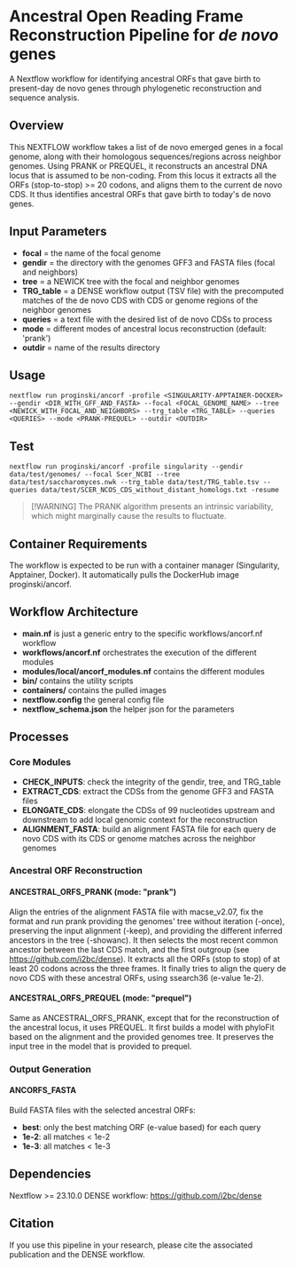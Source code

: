 # Ancestral Open Reading Frame Reconstruction Pipeline for *de novo* genes

A Nextflow workflow for identifying ancestral ORFs that gave birth to present-day de novo genes through phylogenetic reconstruction and sequence analysis.

## Overview

This NEXTFLOW workflow takes a list of de novo emerged genes in a focal genome, along with their homologous sequences/regions across neighbor genomes. Using PRANK or PREQUEL, it reconstructs an ancestral DNA locus that is assumed to be non-coding. From this locus it extracts all the ORFs (stop-to-stop) >= 20 codons, and aligns them to the current de novo CDS. It thus identifies ancestral ORFs that gave birth to today's de novo genes.

## Input Parameters

- **focal** = the name of the focal genome
- **gendir** = the directory with the genomes GFF3 and FASTA files (focal and neighbors)
- **tree** = a NEWICK tree with the focal and neighbor genomes
- **TRG_table** = a DENSE workflow output (TSV file) with the precomputed matches of the de novo CDS with CDS or genome regions of the neighbor genomes
- **queries** = a text file with the desired list of de novo CDSs to process
- **mode** = different modes of ancestral locus reconstruction (default: 'prank')
- **outdir** = name of the results directory

## Usage

```
nextflow run proginski/ancorf -profile <SINGULARITY-APPTAINER-DOCKER> --gendir <DIR_WITH_GFF_AND_FASTA> --focal <FOCAL_GENOME_NAME> --tree <NEWICK_WITH_FOCAL_AND_NEIGHBORS> --trg_table <TRG_TABLE> --queries <QUERIES> --mode <PRANK-PREQUEL> --outdir <OUTDIR>
```

## Test
```
nextflow run proginski/ancorf -profile singularity --gendir data/test/genomes/ --focal Scer_NCBI --tree data/test/saccharomyces.nwk --trg_table data/test/TRG_table.tsv --queries data/test/SCER_NCOS_CDS_without_distant_homologs.txt -resume
```


> [!WARNING] The PRANK algorithm presents an intrinsic variability, which might marginally cause the results to fluctuate.

## Container Requirements

The workflow is expected to be run with a container manager (Singularity, Apptainer, Docker). It automatically pulls the DockerHub image proginski/ancorf.

## Workflow Architecture

- **main.nf** is just a generic entry to the specific workflows/ancorf.nf workflow
- **workflows/ancorf.nf** orchestrates the execution of the different modules
- **modules/local/ancorf_modules.nf** contains the different modules
- **bin/** contains the utility scripts
- **containers/** contains the pulled images
- **nextflow.config** the general config file
- **nextflow_schema.json** the helper json for the parameters

## Processes

### Core Modules

- **CHECK_INPUTS**: check the integrity of the gendir, tree, and TRG_table
- **EXTRACT_CDS**: extract the CDSs from the genome GFF3 and FASTA files
- **ELONGATE_CDS**: elongate the CDSs of 99 nucleotides upstream and downstream to add local genomic context for the reconstruction
- **ALIGNMENT_FASTA**: build an alignment FASTA file for each query de novo CDS with its CDS or genome matches across the neighbor genomes

### Ancestral ORF Reconstruction

#### ANCESTRAL_ORFS_PRANK (mode: "prank")
Align the entries of the alignment FASTA file with macse_v2.07, fix the format and run prank providing the genomes' tree without iteration (-once), preserving the input alignment (-keep), and providing the different inferred ancestors in the tree (-showanc). It then selects the most recent common ancestor between the last CDS match, and the first outgroup (see https://github.com/i2bc/dense). It extracts all the ORFs (stop to stop) of at least 20 codons across the three frames. It finally tries to align the query de novo CDS with these ancestral ORFs, using ssearch36 (e-value 1e-2).

#### ANCESTRAL_ORFS_PREQUEL (mode: "prequel")
Same as ANCESTRAL_ORFS_PRANK, except that for the reconstruction of the ancestral locus, it uses PREQUEL. It first builds a model with phyloFit based on the alignment and the provided genomes tree. It preserves the input tree in the model that is provided to prequel.

### Output Generation

#### ANCORFS_FASTA
Build FASTA files with the selected ancestral ORFs:
- **best**: only the best matching ORF (e-value based) for each query
- **1e-2**: all matches < 1e-2
- **1e-3**: all matches < 1e-3

## Dependencies

Nextflow >= 23.10.0
DENSE workflow: https://github.com/i2bc/dense

## Citation

If you use this pipeline in your research, please cite the associated publication and the DENSE workflow.
